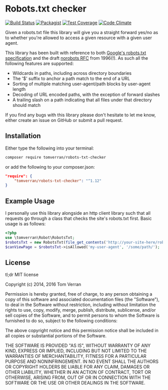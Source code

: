 Robots.txt checker
==================

[![Build Status](https://travis-ci.org/tomverran/robots.svg?branch=master)](https://travis-ci.org/tomverran/robots)
[![Packagist](https://img.shields.io/packagist/v/tomverran/robots-txt-checker.svg)](https://packagist.org/packages/tomverran/robots-txt-checker)
[![Test Coverage](https://codeclimate.com/github/tomverran/robots/badges/coverage.svg)](https://codeclimate.com/github/tomverran/robots/coverage)
[![Code Climate](https://codeclimate.com/github/tomverran/robots/badges/gpa.svg)](https://codeclimate.com/github/tomverran/robots)


Given a robots.txt file this library will give you a straight forward yes/no as to whether you're allowed to access
a given resource with a given user agent.

This library has been built with reference to both [Google's robots.txt specification](https://developers.google.com/webmasters/control-crawl-index/docs/robots_txt) and the draft [norobots RFC](http://www.robotstxt.org/norobots-rfc.txt) from 1996(!). As such all the following features are supported:

 - Wildcards in paths, including across directory boundaries
 - The '$' suffix to anchor a path match to the end of a URL
 - Sorting of multiple matching user-agent/path blocks by user-agent length
 - Decoding of URL encoded paths, with the exception of forward slashes
 - A trailing slash on a path indicating that all files under that directory should match

If you find any bugs with this library please don't hesitate to let me know, either create an issue on GitHub or submit a pull request.

Installation
------------

Either type the following into your terminal:

```bash
composer require tomverran/robots-txt-checker
```

or add the following to your composer.json:

```json
"require": {
    "tomverran/robots-txt-checker": "^1.12"
}
```

Example Usage
-------------

I personally use this library alongside an http client library such that all requests go through a class that checks the site's robots.txt first. Basic usage is as follows:
```php
<?php
use \tomverran\Robot\RobotsTxt;
$robotsTxt = new RobotsTxt(file_get_contents('http://your-site-here/robots.txt'));
$canViewPage = $robotsTxt->isAllowed('my-user-agent', '/some/path/');
```
License
-------

tl;dr MIT license

Copyright (c) 2014, 2016 Tom Verran

Permission is hereby granted, free of charge, to any person obtaining a copy
of this software and associated documentation files (the "Software"), to deal
in the Software without restriction, including without limitation the rights
to use, copy, modify, merge, publish, distribute, sublicense, and/or sell
copies of the Software, and to permit persons to whom the Software is
furnished to do so, subject to the following conditions:

The above copyright notice and this permission notice shall be included in
all copies or substantial portions of the Software.

THE SOFTWARE IS PROVIDED "AS IS", WITHOUT WARRANTY OF ANY KIND, EXPRESS OR
IMPLIED, INCLUDING BUT NOT LIMITED TO THE WARRANTIES OF MERCHANTABILITY,
FITNESS FOR A PARTICULAR PURPOSE AND NONINFRINGEMENT. IN NO EVENT SHALL THE
AUTHORS OR COPYRIGHT HOLDERS BE LIABLE FOR ANY CLAIM, DAMAGES OR OTHER
LIABILITY, WHETHER IN AN ACTION OF CONTRACT, TORT OR OTHERWISE, ARISING FROM,
OUT OF OR IN CONNECTION WITH THE SOFTWARE OR THE USE OR OTHER DEALINGS IN
THE SOFTWARE.
